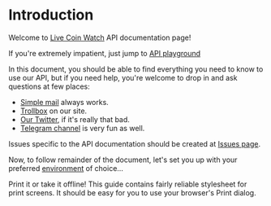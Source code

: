 # Introduction

Welcome to [Live Coin Watch](https://www.livecoinwatch.com) API documentation page!

If you're extremely impatient, just jump to [API playground](https://www.livecoinwatch.com/tools/api)

In this document, you should be able to find everything you need to know to use our API, but if you need help, you're welcome to drop in and ask questions at few places:

* [Simple mail](mailto:contact+api@livecoinwatch.com) always works.
* [Trollbox](https://www.livecoinwatch.com) on our site.
* [Our Twitter](https://twitter.com/livecoinwatch), if it's really that bad.
* [Telegram channel](https://t.me/livecoinwatchofficial) is very fun as well.

Issues specific to the API documentation should be created at [Issues page](https://github.com/LiveCoinWatch/lcw-api-docs/issues).

Now, to follow remainder of the document, let's set you up with your preferred [environment](#environments) of choice...

<aside class="success">
Print it or take it offline! This guide contains fairly reliable stylesheet for print screens. It should be easy for you to use your browser's Print dialog.
</aside>
